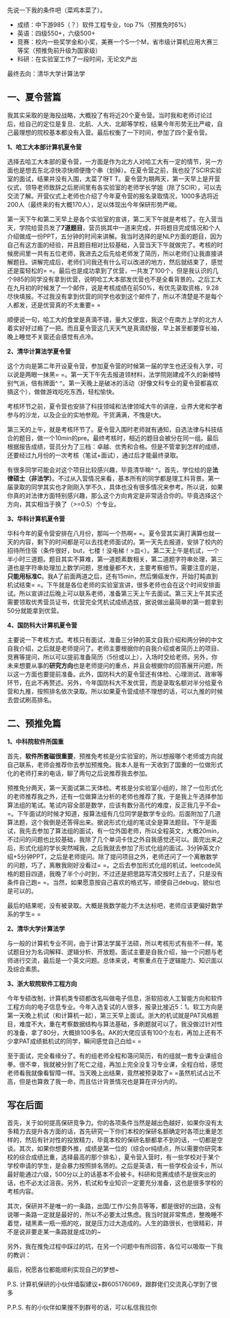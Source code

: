 先说一下我的条件吧（菜鸡本菜了）。

*   成绩：中下游985（？）软件工程专业，top 7%（预推免时6%）
*   英语：四级550+，六级500+
*   竞赛：校内一些奖学金和小奖，美赛一个S一个M，省市级计算机应用大赛三等奖（预推免前升级为国家级）
*   科研：在实验室工作了一段时间，无论文产出

最终去向：清华大学计算法学

**一、夏令营篇**
----------

我其实采取的是海投战略，大概投了有将近20个夏令营。当时我和老师讨论过后，给自己的定位是复旦、北航、人大、北邮等学校，结果今年形势无比严峻，自己最理想的院校基本都没有入营。最后权衡了一下时间，参加了四个夏令营。

**1、哈工大本部计算机夏令营**

选择去哈工大本部的夏令营，一方面是作为北方人对哈工大有一定的情节，另一方面也是想去东北凉快凉快顺便撸个串（划掉）。在夏令营之前，我也投了SCIR实验室的面试，结果并没有入围，太菜了呀T T。夏令营为期两天，第一天早上是开营仪式，领导老师致辞之后房间里有各实验室的老师学长学姐（除了SCIR），可以去交流了解。开营仪式上老师也介绍了今年夏令营的报名录取情况，1000多选将近200人（最终来的有大概170人），足以体现出今年保研形势严峻。

第一天下午和第二天早上是各个实验室的宣讲，第二天下午就是考核了。在入营当天，学院给营员发了**7道题目**，营员挑其中一道来完成，并将题目完成情况和个人介绍做成一份PPT，五分钟的时间来讲解。我当时选择的是NLP方面的题目，因为自己有这方面的经验，并且题目相对比较基础，入营当天下午就做完了。考核的时候房间里一共有五位老师，我进去之后先给老师发了简历，所以老师们让我直接讲解题目。讲解完成后，老师们问我还有什么可以改进的地方，然后就结束了，感觉还是蛮轻松的= =。最后也是成功拿到了优营，一共发了100个，但是我认识的几个985的同学没有拿到优营，说明哈工大本部发优营也不是全看背景的。之后工大在九月初的时候发了一个邮件，说是考核成绩在前50%，有优先录取资格，9.28尽快填报。不过我没有拿到优营的同学也收到这个邮件了，所以不清楚是不是每个人都发，还是优营真的不太重要= =

顺便说一句，哈工大的食堂是真滴不错，量大又便宜，我这个在南方上学的北方人着实好好过瘾了一把。而且夏令营这几天天气是真滴舒服，早上甚至都要穿长袖，晚上睡觉不关窗还会感觉有点冷。

**2、清华计算法学夏令营**

这个方向是第二年开设夏令营，参加夏令营的时候第一届的学生也还没有入学，可以说是两眼一抹黑= =。第一天下午先去报道领材料，法学院刚建成不久的新楼特别气派，倍有牌面^ ^。第一天晚上是破冰的活动（好像文科专业的夏令营都喜欢搞这个），做做游戏吃吃东西，轻松愉快。

考核环节之前，夏令营也安排了科技领域和法律领域大牛的讲座，业界大佬和学者参与的沙龙，以及企业的实地参观。干货满满，不愧是t大。

第三天的上午，就是考核环节了。夏令营入围时老师就有通知，自选法律与科技结合的题目，做一个10min的pre。最终考核时，相近的题目会被分在同一组。最后根据报告成绩，营员分为了三档：卓越、优秀和合格。但是不管拿到怎样的成绩，还要经过九月份的一次考核（笔试+面试），通过后才能最终录取。

有很多同学可能会对这个项目比较感兴趣，毕竟清华嘛^ ^。首先，学位给的是**法律硕士（非法学）**。不过从入营情况来看，基本所有的同学都是理工科背景。第一届录取的同学其实也才刚刚入学不久，具体也没有很多情况来参考。所以说，如果你真的对法律方面特别感兴趣，那么这个方向肯定是非常适合你的。毕竟选择这个方向，其实相当于换了（>=0.5）个专业。

**3、华科计算机夏令营**

华科今年的夏令营安排在八月份，那叫一个热啊= =。夏令营其实满打满算也就一天的内容，剩下的时间都是可以去找老师面试的。第一天先去报道，安排了校内的招待所住宿（条件很好，but，七楼！没电梯！>皿<）。第二天上午是机试，一个半小时三道题。题目其实不算难，第一道题素数相关，第二道题字符串处理，第三道也是字符串处理加上数学问题，思维量都不大，主要考察细节。需要注意的是，**只能用标准C**。我A了前面两道之后，还有15min，然后懒癌发作，开始打盹直到机试结束= =。下午就是各位老师的实验室宣讲，很多老师也会在这个时间安排面试。所以宣讲过后晚上可以联系老师，准备第三天上午去面试。第三天上午其实还需要领取优秀营员证书，优营完全凭机试成绩选拔，据说做出最简单的第一题拿到50分就能拿到优营。

**4、国防科大计算机夏令营**

主要说一下考核方式。考核只有面试，准备三分钟的英文自我介绍和两分钟的中文自我介绍，之后就是老师提问了。老师主要根据你的自我介绍或者简历上的项目、竞赛等提问，所以可以提前准备简历（5份或以上），入场时交给老师。另外，你未来想要从事的**研究方向**也是老师提问的重点，并且会根据你的回答展开问题，所以这一方面也要提前准备。此外，国防科大的夏令营还有体检、心理测试、政审等环节，在此不再赘述。另外，今年国防科大不发优营，而是录取名额对半分给夏令营和九推，按照排名依次录取。所以如果夏令营成绩不理想的话，可以九推的时候去尝试刷高排名。

**二、预推免篇**
----------

**1、中科院软件所国重**

首先，**软件所套磁很重要**，预推免考核是分实验室的，所以想报哪个老师或方向就自己联系，老师会推荐你去参加预推免。我本人是有一天收到了国重的一位做形式化的老师打来的电话，聊了两句之后说推荐我去参加。

预推免分两天，第一天面试第二天体检。考核是分实验室小组的，除了一位形式化的老师推荐我之外，还有一位做算法分析的老师也推荐了我，于是我上午选择参加算法组的笔试。笔试内容全部是数学，应该有数分高代的难度，反正我几乎不会= =。下午面试的时候才知道，报算法组有几位同学是数学专业的。后面附加了几道算法题，这个我倒是还答得出来。据说形式化组的笔试全是算法题目。下午是面试，我先去参加了算法组的面试，有一位外国老师，所以全程英文，大概20min，不过问的问题也比较基础，我除了几个单词卡住之外自我感觉还可以。面完出来之后，形式化组的学长突然喊我，之后我就去参加了形式化组的面试。3分钟英文介绍+5分钟PPT，之后是老师提问。除了提问项目之外，老师还问了一个离散数学的问题，巧了，离散我刚好没看过= =。之后去参加形式化组的机试，leetcode风格的题目四道，我晚了半个小时到，不过还是把思路写清交按时上去了，只是没有条件自己跑= =。当然，如果愿意按自己喜欢的格式写，顺便自己debug，貌似也是可以的。

最后的结果呢，没有被录取。大概是我数学能力不太达标吧，老师应该更偏好数学系的学生= =

**2、清华大学计算法学**

与一般的计算机专业不同，由于计算法学属于法硕，所以考核形式有些不一样。笔试题目分为名词解释、逻辑分析、开放题。面试主要是自我介绍，抽一个问题与老师进行交流，最后是一个英文问题。总体来说，考察重点在于逻辑能力、知识面以及综合素质。

**3、浙大软院软件工程方向**

今年专硕改制，计算机类专硕都改名叫做电子信息，浙软招收人工智能方向和软件工程方向的电子信息专业。今年入选复试的人很多，报录比接近5：1。软工方向是第一天晚上机试（和计算机一起），第三天早上面试。浙大的机试就是PAT风格题目，难度不大，重在考察数据结构与算法基础，多刷题就可以了。我没做过针对性的准备，拿了80分，大概排100多名。AK的大佬应该有100个左右，再加上还有不少拿PAT成绩抵机试的同学，瞬间感觉自己白给= =

至于面试，完全看缘分了。有的组老师全程和蔼问简历，有的组就一套专业课组合拳。很不幸，我就被分到了死亡之组，再加上完全没复习专业课，全程白给，感觉老师看我就像看智障一样。当天晚上出结果，竟然被预录取了= =虽然机试占比不高，但是也算救了我一命，而且估计背景情况也是算在评分内的。

**写在后面**
--------

首先，关于如何提高保研竞争力。你的各项条件当然是越出色越好，如果你没有太多精力去提升各方面的话，首先研究一下你们本校的保研名额确定时各项比重是怎样的，然后有针对性的投放精力，毕竟本校的保研名额都拿不到的话，一切都是空谈。其次，如果你想要外推，成绩是第一位的（综合or纯绩点，所以需要你研究本校的综合成绩比重，选择最高的那个排名），夏令营入营时，有一些学校对于某个学校申请的学生，是会暴力按照排名筛的。之后是英语，有一些学校会设卡，所以最好能通过六级，500分以上的话基本不会被卡。科研和竞赛成绩不是很突出的话，也不必太过沮丧。另外，机试和专业知识一定要充分准备，这也是很多学校的考核内容。

其次，保研并不是唯一的一条路，出国/工作/公务员等等，都是很好的出路，没有说哪一条路一定就是最好的，所以不必要太过焦虑。我当时就非常焦虑，整晚睡不着觉，褪黑素一瓶一瓶的吃，就是压力过大造成的。人生的路很长，也很精彩，并不是说非要走某一条路就是成功的~

另外，我在推免过程中踩过的坑，在另一个问题中有所回答，各位可以吸取一下我的教训：

最后，祝愿各位都能顺利实现自己的梦想~

P.S. 计算机保研的小伙伴墙裂建议+群605176069，跟群佬们交流真心学到了很多

P.P.S. 有的小伙伴如果搜不到群号的话，可以私信我拉你